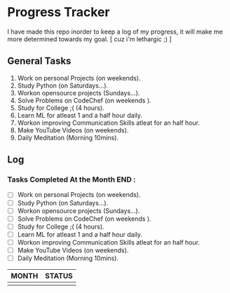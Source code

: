 # Progress Tracker

I have made this repo inorder to keep a log of my progress, it will make me more determined towards  my goal. [ cuz i'm lethargic ;) ]

## General Tasks
1. Work on personal Projects (on weekends).
2. Study Python (on Saturdays...).
3. Workon opensource projects (Sundays...).
4. Solve Problems on CodeChef (on weekends ).
5. Study for College ;( (4 hours).
6. Learn ML for atleast 1 and a half hour daily.
7. Workon improving Communication Skills atleat for an half hour.
8. Make YouTube Videos (on weekends).
9. Daily Meditation (Morning 10mins).

## Log

### Tasks Completed At the Month END :
- [ ] Work on personal Projects (on weekends).
- [ ] Study Python (on Saturdays...).
- [ ] Workon opensource projects (Sundays...).
- [ ] Solve Problems on CodeChef (on weekends ).
- [ ] Study for College ;( (4 hours).
- [ ] Learn ML for atleast 1 and a half hour daily.
- [ ] Workon improving Communication Skills atleat for an half hour.
- [ ] Make YouTube Videos (on weekends).
- [ ] Daily Meditation (Morning 10mins).

|   MONTH    |    STATUS     |
|    :---    |     ---:      |
|            |               |
